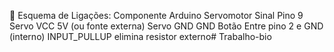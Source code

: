 🔌 Esquema de Ligações:
Componente	Arduino
Servomotor Sinal	Pino 9
Servo VCC	5V (ou fonte externa)
Servo GND	GND
Botão	Entre pino 2 e GND
(interno)	INPUT_PULLUP elimina resistor externo# Trabalho-bio

